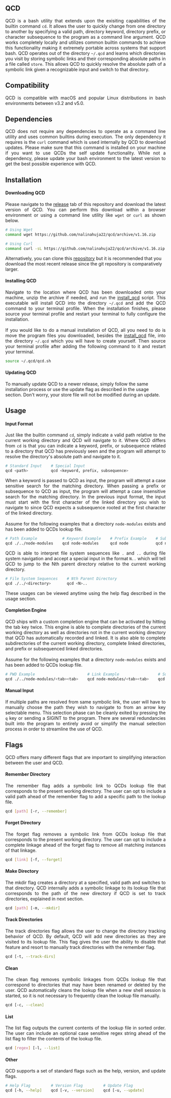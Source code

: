 ## QCD
<p align="justify">
QCD is a bash utility that extends upon the exisiting capabilities of the builtin command <code>cd</code>. It allows the user to quickly change from one directory to another by specifying a valid path, directory keyword, directory prefix, or character subsequence to the program as a command line argument. QCD works completely locally and utilizes common builtin commands to achieve this functionality making it extremely portable across systems that support bash. QCD operates out of the directory <code>~/.qcd</code> and learns which directories you visit by storing symbolic links and their corresponding absolute paths in a file called <code>store</code>. This allows QCD to quickly resolve the absolute path of a symbolic link given a recognizable input and switch to that directory.
</p>

## Compatibility
<p align="justify">
QCD is compatible with macOS and popular Linux distributions in bash environments between v3.2 and v5.0.
</p>

## Dependencies
<p align="justify">
QCD does not require any dependencies to operate as a command line utility and uses common builtins during execution. The only dependency it requires is the <code>curl</code> command which is used internally by QCD to download updates. Please make sure that this command is installed on your machine if you want to use QCDs the self update functionality. While not a dependency, please update your bash environment to the latest version to get the best possible experience with QCD.
</p>

## Installation

#### Downloading QCD
<p align="justify">
Please navigate to the <a href="https://github.com/nalinahuja22/qcd/releases">release</a> tab of this repository and download the latest version of QCD. You can perform this download within a browser environment or using a command line utility like <code>wget</code> or <code>curl</code> as shown below.

```bash
# Using Wget
command wget https://github.com/nalinahuja22/qcd/archive/v1.16.zip

# Using Curl
command curl -sL https://github.com/nalinahuja22/qcd/archive/v1.16.zip > v1.16.zip
```

Alternatively, you can clone this <a href="https://github.com/nalinahuja22/qcd">repository</a> but it is recommended that you download the most recent release since the git repository is comparatively larger.
</p>

#### Installing QCD
<p align="justify">
Navigate to the location where QCD has been downloaded onto your machine, unzip the archive if needed, and run the <a href="https://github.com/nalinahuja22/qcd/blob/master/install_qcd">install_qcd</a> script. This executable will install QCD into the directory <code>~/.qcd</code> and add the QCD command to your terminal profile. When the installation finishes, please source your terminal profile and restart your terminal to fully configure the installation.<br><br>If you would like to do a manual installation of QCD, all you need to do is move the program files you downloaded, besides the <a href="https://github.com/nalinahuja22/qcd/blob/master/install_qcd">install_qcd</a> file, into the directory <code>~/.qcd</code> which you will have to create yourself. Then source your terminal profile after adding the following command to it and restart your terminal.

```bash
source ~/.qcd/qcd.sh
```

#### Updating QCD
To manually update QCD to a newer release, simply follow the same installation process or use the update flag as described in the usage section. Don't worry, your store file will not be modified during an update.
</p>

## Usage

#### Input Format
<p align="justify">
Just like the builtin command <code>cd</code>, simply indicate a valid path relative to the current working directory and QCD will navigate to it. Where QCD differs from <code>cd</code> is that you can indicate a keyword, prefix, or subsequence related to a directory that QCD has previously seen and the program will attempt to resolve the directory's absolute path and navigate to it.
</p>

```bash
# Standard Input    # Special Input
qcd <path>          qcd <keyword, prefix, subsequence>
```

<p align="justify">
When a keyword is passed to QCD as input, the program will attempt a case sensitive search for the matching directory. When passing a prefix or subsequence to QCD as input, the program will attempt a case insensitive search for the matching directory. In the previous input format, the input must start with the first character of the linked directory you wish to navigate to since QCD expects a subsequence rooted at the first character of the linked directory.<br><br>Assume for the following examples that a directory <code>node-modules</code> exists and has been added to QCDs lookup file.
</p>

```bash
# Path Example           # Keyword Example    # Prefix Example    # Subsequence Example
qcd ./../node-modules    qcd node-modules     qcd node            qcd nm
```

<p align="justify">
QCD is able to interpret file system sequences like <code>.</code> and <code>..</code> during file system navigation and accept a special input in the format <code>N..</code> which will tell QCD to jump to the Nth parent directory relative to the current working directory.
</p>

```bash
# File System Sequences    # Nth Parent Directory
qcd ./../<directory>       qcd <N>..
```

<p align="justify">
These usages can be viewed anytime using the help flag described in the usage section.
</p>

#### Completion Engine
<p align="justify">
QCD ships with a custom completion engine that can be activated by hitting the tab key twice. This engine is able to complete directories of the current working directory as well as directories not in the current working directory that QCD has automatically recorded and linked. It is also able to complete subdirectories of the current working directory, complete linked directories, and prefix or subsequenced linked directories.<br><br>Assume for the following examples that a directory <code>node-modules</code> exists and has been added to QCDs lookup file.
</p>

```bash
# PWD Example                       # Link Example                 # Subsequence Example
qcd ./../node-modules/<tab><tab>    qcd node-modules/<tab><tab>    qcd nm/<tab><tab>
```

#### Manual Input
<p align="justify">
If multiple paths are resolved from same symbolic link, the user will have to manually choose the path they wish to navigate to from an arrow key selectable menu. This selection phase can be cleanly exited by pressing the <code>q</code> key or sending a SIGINT to the program. There are several redundancies built into the program to entirely avoid or simplify the manual selection process in order to streamline the use of QCD.
</p>

## Flags
<p align="justify">
QCD offers many different flags that are important to simplifying interaction between the user and QCD.
</p>

#### Remember Directory
<p align="justify">
The remember flag adds a symbolic link to QCDs lookup file that corresponds to the present working directory. The user can opt to include a valid path ahead of the remember flag to add a specific path to the lookup file.
</p>

```bash
qcd [path] [-r, --remember]
```

#### Forget Directory
<p align="justify">
The forget flag removes a symbolic link from QCDs lookup file that corresponds to the present working directory. The user can opt to include a complete linkage ahead of the forget flag to remove all matching instances of that linkage.
</p>

```bash
qcd [link] [-f, --forget]
```

#### Make Directory
<p align="justify">
The mkdir flag creates a directory at a specified, valid path and switches to that directory. QCD internally adds a symbolic linkage to its lookup file that corresponds to the path of the new directory if QCD is set to track directories, explained in next section.
</p>

```bash
qcd [path] [-m, --mkdir]
```

#### Track Directories
<p align="justify">
The track directories flag allows the user to change the directory tracking behavior of QCD. By default, QCD will add new directories as they are visited to its lookup file. This flag gives the user the ability to disable that feature and resort to manually track directories with the remember flag.
</p>

```bash
qcd [-t, --track-dirs]
```

#### Clean
<p align="justify">
The clean flag removes symbolic linkages from QCDs lookup file that correspond to directories that may have been renamed or deleted by the user. QCD automatically cleans the lookup file when a new shell session is started, so it is not necessary to frequently clean the lookup file manually.
</p>

```bash
qcd [-c, --clean]
```

#### List
<p align="justify">
The list flag outputs the current contents of the lookup file in sorted order. The user can include an optional case sensitive regex string ahead of the list flag to filter the contents of the lookup file.
</p>

```bash
qcd [regex] [-l, --list]
```

#### Other
<p align="justify">
QCD supports a set of standard flags such as the help, version, and update flags.
</p>

```bash
# Help Flag         # Version Flag         # Update Flag
qcd [-h, --help]    qcd [-v, --version]    qcd [-u, --update]  
```
